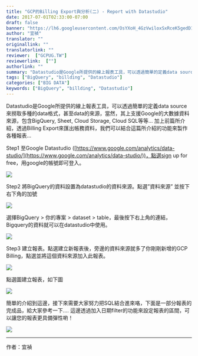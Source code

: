 ```yaml
---
title: "GCP的Billing Export與分析(二) - Report with Datastudio"
date: 2017-07-01T02:33:00-07:00
draft: false
banner: "https://lh6.googleusercontent.com/OsYXoH_4GzVwiloxSxRceK5gedD164SMc9HWS-xhtdQ-U8xvp1gPRKa2WTtIGrSFWX4iBfHy8RBqfakbn5U6etYGDfQ48hv4I4z0fO57HQuz8f7lrikK7KIzJrMv-FmsAWNNGZCR"
author: "宜禎"
translator: ""
originallink: ""
translatorlink: ""
reviewer:  ["GCPUG.TW"]
reviewerlink:  [""]
authorlink: ""
summary: "Datastudio是Google所提供的線上報表工具，可以透過簡單的定義data source來撈取多種的data格式，甚至data的來源，當然，其上支援Google的大數據資料來源，包含BigQuery, Sheet, Cloud Storage, Cloud SQL等等... 加上前篇所介紹，透過Billing Export來匯出帳務資料，我們可以結合這篇所介紹的功能來製作各種報表..."
tags: ["BigQuery", "billding", "Datastudio"]
categories: ["BIG DATA"]
keywords: ["BigQuery", "billding", "Datastudio"]
---
```


Datastudio是Google所提供的線上報表工具，可以透過簡單的定義data source來撈取多種的data格式，甚至data的來源，當然，其上支援Google的大數據資料來源，包含BigQuery, Sheet, Cloud Storage, Cloud SQL等等... 加上前篇所介紹，透過Billing Export來匯出帳務資料，我們可以結合這篇所介紹的功能來製作各種報表...

  

Step1 至Google Datastudio ([https://www.google.com/analytics/data-studio/](https://www.google.com/analytics/data-studio/))，點選sign up for free，用google的帳號即可登入。

  

![](https://lh6.googleusercontent.com/MpwHkTnbpFVb5h_dYfqvn9qbXLzeVPqgAjBRbny7GjBgO1pFJJDfKwiOU1U0VZlG92UhlElH9UupW-HXCxcrlpcBtPEynL1Wv5FuoChgQuBX24NvXm_9p_57Wi72qQpPOAG0K6sx)

  

Step2 將BigQuery的資料設置為datastudio的資料來源。點選”資料來源” 並按下右下角的加號

![](https://lh5.googleusercontent.com/FIewp-wRXLwI1KuX1ivDlxwP6WT8NwwfeK5jGAUbnzm35hC-9dvCWU-S6y9FL8lKdg9GMfeEyPbaoVzZXzixY_6Ondw6Xx-DPcBJW7wQig_gffmduyHYQkhwUz6Bw5_Rv6P3dUdA)  

選擇BigQuery > 你的專案 > dataset > table，最後按下右上角的連結，Bigquery的資料就可以在datastudio中使用。

![](https://lh6.googleusercontent.com/OsYXoH_4GzVwiloxSxRceK5gedD164SMc9HWS-xhtdQ-U8xvp1gPRKa2WTtIGrSFWX4iBfHy8RBqfakbn5U6etYGDfQ48hv4I4z0fO57HQuz8f7lrikK7KIzJrMv-FmsAWNNGZCR)

  

Step3 建立報表。點選建立新報表後，旁邊的資料來源就多了你剛剛新增的GCP Billing，點選並將這個資料來源加入此報表。

![](https://lh3.googleusercontent.com/QnhiFptyOQQaf4wWvRvlFcCGIK5XGjlrZRwucm3tsfdQ1i3jeGeG2itSWkDIfzSGwqHkoMzBQqA4pbsd9nwCs807SLlLsq-2nb7VfzHp_QRPu4aBodbak3JWXjjR5ucgaPFK7rob)

點選圖建立報表，如下圖

![](https://lh6.googleusercontent.com/SkUcZsx9BeKxPJLO0khB4QrO1nDETtTR5S3EN7PYy2_CYBS7E7M-qlSR9Mtj6BxkA48TlcdlbXIf94Q1MnYaxdJSLZxCyexi0Mm6_fVowOyLX8S80O5oyKzNHvZ96j9iXQLzDD_A)

  

簡單的介紹到這邊，接下來需要大家努力把SQL結合進來咯，下面是一部分報表的完成品，給大家參考一下.... 這邊透過加入日期filter的功能來設定報表的區間，可以讓您的報表更具備彈性喲！

  

![](https://lh5.googleusercontent.com/xvMs0RoPCCOLkmOvUCynuYhDYTtXL8_tPEOMhNmerqhKJPwp4khQvdHwch3pSzLiUHc1vGTE75g0Fl549ihPgQnRtylIBfnvIO1uZ_p1ZRaJPYnhviArkh95H3f_iVmj07l_F_hn)

  
---

作者：宜禎